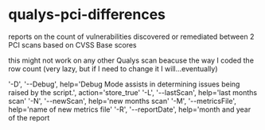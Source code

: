 # qualys-pci-differences
reports on the count of vulnerabilities discovered or remediated between 2 PCI scans based on CVSS Base scores

this might not work on any other Qualys scan beacuse the way I coded the row count (very lazy, but if I need to change it I will...eventually)

'-D', '--Debug', help='Debug Mode assists in determining issues being raised by the script.', action='store_true'
'-L', '--lastScan', help='last months scan'
'-N', '--newScan', help='new months scan'
'-M', '--metricsFile', help='name of new metrics file'
'-R', '--reportDate', help='month and year of the report
